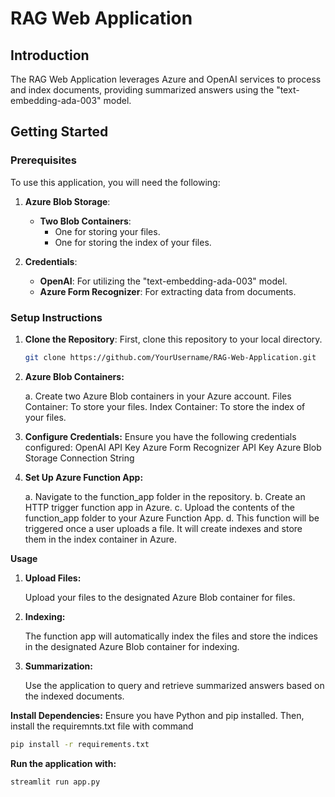 # RAG Web Application

## Introduction

The RAG Web Application leverages Azure and OpenAI services to process and index documents, providing summarized answers using the "text-embedding-ada-003" model.

## Getting Started

### Prerequisites

To use this application, you will need the following:

1. **Azure Blob Storage**:
   - **Two Blob Containers**: 
     - One for storing your files.
     - One for storing the index of your files.

2. **Credentials**:
   - **OpenAI**: For utilizing the "text-embedding-ada-003" model.
   - **Azure Form Recognizer**: For extracting data from documents.

### Setup Instructions

1. **Clone the Repository**:
   First, clone this repository to your local directory.
   ```bash
   git clone https://github.com/YourUsername/RAG-Web-Application.git
   
2. **Azure Blob Containers:**

   a. Create two Azure Blob containers in your Azure account.
      Files Container: To store your files.
      Index Container: To store the index of your files.
   
3. **Configure Credentials:**
   Ensure you have the following credentials configured:
      OpenAI API Key
      Azure Form Recognizer API Key
      Azure Blob Storage Connection String
   
3. **Set Up Azure Function App:**

   a. Navigate to the function_app folder in the repository.
   b. Create an HTTP trigger function app in Azure.
   c. Upload the contents of the function_app folder to your Azure Function App.
   d. This function will be triggered once a user uploads a file. It will create indexes and store them in the index container in Azure.

**Usage**
1. **Upload Files:**

   Upload your files to the designated Azure Blob container for files.
   
2. **Indexing:**

   The function app will automatically index the files and store the indices in the designated Azure Blob container for indexing.

3. **Summarization:**

   Use the application to query and retrieve summarized answers based on the indexed documents.

**Install Dependencies:**
   Ensure you have Python and pip installed. Then, install the requiremnts.txt file with command 
   ```bash
   pip install -r requirements.txt
   ```

**Run the application with:**

   ```bash
   streamlit run app.py

